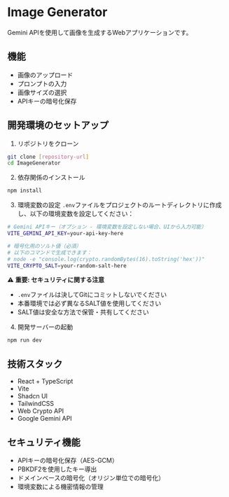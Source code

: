 # Image Generator

Gemini APIを使用して画像を生成するWebアプリケーションです。

## 機能

- 画像のアップロード
- プロンプトの入力
- 画像サイズの選択
- APIキーの暗号化保存

## 開発環境のセットアップ

1. リポジトリをクローン

```bash
git clone [repository-url]
cd ImageGenerator
```

2. 依存関係のインストール

```bash
npm install
```

3. 環境変数の設定
`.env`ファイルをプロジェクトのルートディレクトリに作成し、以下の環境変数を設定してください：

```bash
# Gemini APIキー（オプション - 環境変数を設定しない場合、UIから入力可能）
VITE_GEMINI_API_KEY=your-api-key-here

# 暗号化用のソルト値（必須）
# 以下のコマンドで生成できます：
# node -e "console.log(crypto.randomBytes(16).toString('hex'))"
VITE_CRYPTO_SALT=your-random-salt-here
```

⚠️ **重要: セキュリティに関する注意**

- `.env`ファイルは決してGitにコミットしないでください
- 本番環境では必ず異なるSALT値を使用してください
- SALT値は安全な方法で保管・共有してください

4. 開発サーバーの起動

```bash
npm run dev
```

## 技術スタック

- React + TypeScript
- Vite
- Shadcn UI
- TailwindCSS
- Web Crypto API
- Google Gemini API

## セキュリティ機能

- APIキーの暗号化保存（AES-GCM）
- PBKDF2を使用したキー導出
- ドメインベースの暗号化（オリジン単位での暗号化）
- 環境変数による機密情報の管理